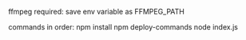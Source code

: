 ffmpeg required: save env variable as FFMPEG_PATH

commands in order:
npm install
npm deploy-commands
node index.js
